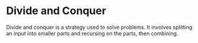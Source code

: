 # Divide and Conquer

Divide and conquer is a strategy used to solve problems. It involves splitting an input into smaller parts and recursing on the parts, then combining.

